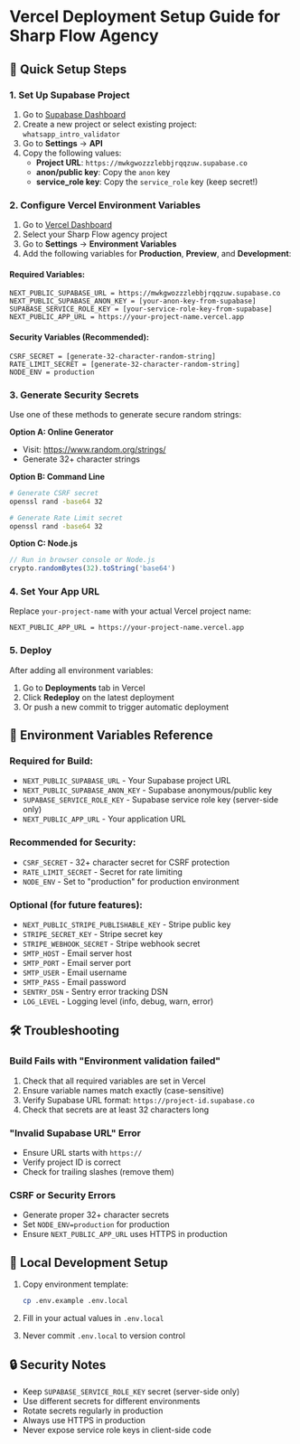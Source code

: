 # Vercel Deployment Setup Guide for Sharp Flow Agency

## 🚀 Quick Setup Steps

### 1. Set Up Supabase Project

1. Go to [Supabase Dashboard](https://supabase.com/dashboard)
2. Create a new project or select existing project: `whatsapp_intro_validator`
3. Go to **Settings** → **API**
4. Copy the following values:
   - **Project URL**: `https://mwkgwozzzlebbjrqqzuw.supabase.co`
   - **anon/public key**: Copy the `anon` key
   - **service_role key**: Copy the `service_role` key (keep secret!)

### 2. Configure Vercel Environment Variables

1. Go to [Vercel Dashboard](https://vercel.com/dashboard)
2. Select your Sharp Flow agency project
3. Go to **Settings** → **Environment Variables**
4. Add the following variables for **Production**, **Preview**, and **Development**:

#### Required Variables:
```
NEXT_PUBLIC_SUPABASE_URL = https://mwkgwozzzlebbjrqqzuw.supabase.co
NEXT_PUBLIC_SUPABASE_ANON_KEY = [your-anon-key-from-supabase]
SUPABASE_SERVICE_ROLE_KEY = [your-service-role-key-from-supabase]
NEXT_PUBLIC_APP_URL = https://your-project-name.vercel.app
```

#### Security Variables (Recommended):
```
CSRF_SECRET = [generate-32-character-random-string]
RATE_LIMIT_SECRET = [generate-32-character-random-string]
NODE_ENV = production
```

### 3. Generate Security Secrets

Use one of these methods to generate secure random strings:

**Option A: Online Generator**
- Visit: https://www.random.org/strings/
- Generate 32+ character strings

**Option B: Command Line**
```bash
# Generate CSRF secret
openssl rand -base64 32

# Generate Rate Limit secret  
openssl rand -base64 32
```

**Option C: Node.js**
```javascript
// Run in browser console or Node.js
crypto.randomBytes(32).toString('base64')
```

### 4. Set Your App URL

Replace `your-project-name` with your actual Vercel project name:
```
NEXT_PUBLIC_APP_URL = https://your-project-name.vercel.app
```

### 5. Deploy

After adding all environment variables:
1. Go to **Deployments** tab in Vercel
2. Click **Redeploy** on the latest deployment
3. Or push a new commit to trigger automatic deployment

## 🔧 Environment Variables Reference

### Required for Build:
- `NEXT_PUBLIC_SUPABASE_URL` - Your Supabase project URL
- `NEXT_PUBLIC_SUPABASE_ANON_KEY` - Supabase anonymous/public key
- `SUPABASE_SERVICE_ROLE_KEY` - Supabase service role key (server-side only)
- `NEXT_PUBLIC_APP_URL` - Your application URL

### Recommended for Security:
- `CSRF_SECRET` - 32+ character secret for CSRF protection
- `RATE_LIMIT_SECRET` - Secret for rate limiting
- `NODE_ENV` - Set to "production" for production environment

### Optional (for future features):
- `NEXT_PUBLIC_STRIPE_PUBLISHABLE_KEY` - Stripe public key
- `STRIPE_SECRET_KEY` - Stripe secret key
- `STRIPE_WEBHOOK_SECRET` - Stripe webhook secret
- `SMTP_HOST` - Email server host
- `SMTP_PORT` - Email server port
- `SMTP_USER` - Email username
- `SMTP_PASS` - Email password
- `SENTRY_DSN` - Sentry error tracking DSN
- `LOG_LEVEL` - Logging level (info, debug, warn, error)

## 🛠️ Troubleshooting

### Build Fails with "Environment validation failed"
1. Check that all required variables are set in Vercel
2. Ensure variable names match exactly (case-sensitive)
3. Verify Supabase URL format: `https://project-id.supabase.co`
4. Check that secrets are at least 32 characters long

### "Invalid Supabase URL" Error
- Ensure URL starts with `https://`
- Verify project ID is correct
- Check for trailing slashes (remove them)

### CSRF or Security Errors
- Generate proper 32+ character secrets
- Set `NODE_ENV=production` for production
- Ensure `NEXT_PUBLIC_APP_URL` uses HTTPS in production

## 📝 Local Development Setup

1. Copy environment template:
   ```bash
   cp .env.example .env.local
   ```

2. Fill in your actual values in `.env.local`

3. Never commit `.env.local` to version control

## 🔒 Security Notes

- Keep `SUPABASE_SERVICE_ROLE_KEY` secret (server-side only)
- Use different secrets for different environments
- Rotate secrets regularly in production
- Always use HTTPS in production
- Never expose service role keys in client-side code
